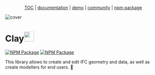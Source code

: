 <p align="center">
  <a href="https://thatopen.com/">TOC</a>
  |
  <a href="https://docs.thatopen.com/intro">documentation</a>
  |
  <a href="https://thatopen.github.io/engine_components/src/fragments/FragmentIfcLoader/index.html">demo</a>
  |
  <a href="https://people.thatopen.com/">community</a>
  |
  <a href="https://www.npmjs.com/package/openbim-components">npm package</a>
</p>

![cover](resources/cover.png)

<h1>Clay<img src="https://thatopen.github.io/engine_components/resources/favicon.ico" width="32"/></h1>

[![NPM Package][npm]][npm-url]
[![NPM Package][npm-downloads]][npm-url]

This library allows to create and edit IFC geometry and data, as well as create modellers for end users. 🚀

[npm]: https://img.shields.io/npm/v/@thatopen/clay
[npm-url]: https://www.npmjs.com/package/@thatopen/clay
[npm-downloads]: https://img.shields.io/npm/dw/@thatopen/clay
